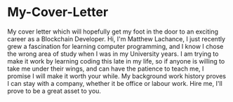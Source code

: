 # My-Cover-Letter
My cover letter which will hopefully get my foot in the door to an exciting career as a Blockchain Developer.
Hi, I'm Matthew Lachance, I just recently grew a fascination for learning computer programming, and I know I chose the wrong area of study when I was in my University years. I am trying to make it work by learning coding this late in my life, so if anyone is willing to take me under their wings, and can have the patience to teach me, I promise I will make it worth your while. My background work history proves I can stay with a company, whether it be office or labour work. Hire me, I'll prove to be a great asset to you.
